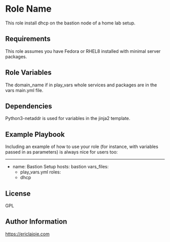Role Name
=========

This role install dhcp on the bastion node of a home lab setup.

Requirements
------------

This role assumes you have Fedora or RHEL8 installed with minimal server packages.

Role Variables
--------------

The domain_name if in play_vars whole services and packages are in the vars main.yml file.

Dependencies
------------

Python3-netaddr is used for variables in the jinja2 template.

Example Playbook
----------------

Including an example of how to use your role (for instance, with variables passed in as parameters) is always nice for users too:

---
- name: Bastion Setup
  hosts: bastion
  vars_files:
    - play_vars.yml
  roles:
    - dhcp

License
-------

GPL

Author Information
------------------

https://ericlajoie.com
